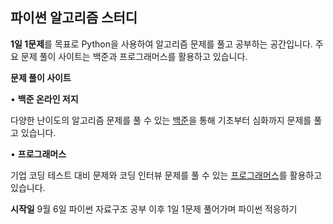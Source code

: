 ## **파이썬 알고리즘 스터디**

**1일 1문제**를 목표로 Python을 사용하여 알고리즘 문제를 풀고 공부하는 공간입니다. 주요 문제 풀이 사이트는 백준과 프로그래머스를 활용하고 있습니다.

**문제 풀이 사이트**

•	**백준 온라인 저지**

다양한 난이도의 알고리즘 문제를 풀 수 있는 [백준](https://www.acmicpc.net/)을 통해 기초부터 심화까지 문제를 풀고 있습니다.

•	**프로그래머스**

기업 코딩 테스트 대비 문제와 코딩 인터뷰 문제를 풀 수 있는 [프로그래머스](https://programmers.co.kr/)를 활용하고 있습니다.

**시작일**
9월 6일 파이썬 자료구조 공부 이후 1일 1문제 풀어가며 파이썬 적응하기
